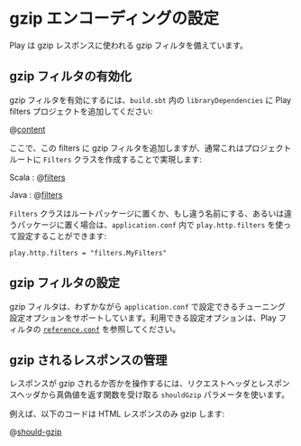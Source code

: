 <!--- Copyright (C) 2009-2015 Typesafe Inc. <http://www.typesafe.com> -->
<!--
# Configuring gzip encoding
-->
# gzip エンコーディングの設定

<!--
Play provides a gzip filter that can be used to gzip responses.
-->
Play は gzip レスポンスに使われる gzip フィルタを備えています。

<!--
## Enabling the gzip filter
-->
## gzip フィルタの有効化

<!--
To enable the gzip filter, add the Play filters project to your `libraryDependencies` in `build.sbt`:
-->
gzip フィルタを有効にするには、`build.sbt` 内の `libraryDependencies` に Play filters プロジェクトを追加してください:

@[content](code/filters.sbt)

<!--
Now add the gzip filter to your filters, which is typically done by creating a `Filters` class in the root of your project:
-->
ここで、この filters に gzip フィルタを追加しますが、通常これはプロジェクトルートに `Filters` クラスを作成することで実現します:

Scala
: @[filters](code/GzipEncoding.scala)

Java
: @[filters](code/detailedtopics/configuration/gzipencoding/Filters.java)

<!--
The `Filters` class can either be in the root package, or if it has another name or is in another package, needs to be configured using `play.http.filters` in `application.conf`:
-->
`Filters` クラスはルートパッケージに置くか、もし違う名前にする、あるいは違うパッケージに置く場合は、`application.conf` 内で `play.http.filters` を使って設定することができます:

```
play.http.filters = "filters.MyFilters"
```

<!--
## Configuring the gzip filter
-->
## gzip フィルタの設定

<!--
The gzip filter supports a small number of tuning configuration options, which can be configured from `application.conf`.  To see the available configuration options, see the Play filters [`reference.conf`](resources/confs/filters-helpers/reference.conf).
-->
gzip フィルタは、わずかながら `application.conf` で設定できるチューニング設定オプションをサポートしています。利用できる設定オプションは、Play フィルタの [`reference.conf`](resources/confs/filters-helpers/reference.conf) を参照してください。

<!--
## Controlling which responses are gzipped
-->
## gzip されるレスポンスの管理

<!--
To control which responses are and aren't implemented, use the `shouldGzip` parameter, which accepts a function of a request header and a response header to a boolean.
-->
レスポンスが gzip されるか否かを操作するには、リクエストヘッダとレスポンスヘッダから真偽値を返す関数を受け取る `shouldGzip` パラメータを使います。

<!--
For example, the code below only gzips HTML responses:
-->
例えば、以下のコードは HTML レスポンスのみ gzip します:

@[should-gzip](code/GzipEncoding.scala)
